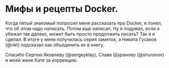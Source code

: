 # Мифы и рецепты Docker.

Когда пятый знакомый попросил меня рассказать про ‎Docker‬, я понял, что об этом надо написать. Потом еще написал. Ну я подумал, если я убежал так далеко, может быть просто продолжить писать? Так я и сделал.
В итоге у меня получилась серия заметок, а Никита Гусаков (@nkt) подсказал как объединить их в книгу.

Cпасибо Сергею Яковлеву (@sergeyklay), Славе Шуранову (@shuranov) и моей жене Кате за коррекцию.